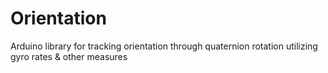 # Orientation
Arduino library for tracking orientation through quaternion rotation utilizing gyro rates &amp; other measures
